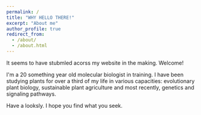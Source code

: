 ```yaml
---
permalink: /
title: "WHY HELLO THERE!"
excerpt: "About me"
author_profile: true
redirect_from: 
  - /about/
  - /about.html
---
```


It seems to have stubmled acorss my website in the making. Welcome!

I'm a 20 something year old molecular biologist in training. I have been studying plants for over a third of my life in various capacities: evolutionary plant biology, sustainable plant agriculture and most recently, genetics and signaling pathways. 

Have a looksly. I hope you find what you seek.
